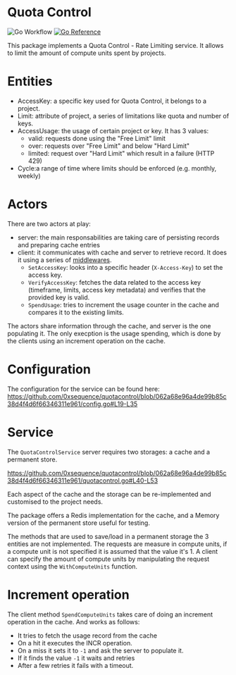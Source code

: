 # Quota Control
![Go Workflow](https://github.com/0xsequence/quotacontrol/actions/workflows/go.yml/badge.svg)
[![Go Reference](https://pkg.go.dev/badge/github.com/0xsequence/quotacontrol.svg)](https://pkg.go.dev/github.com/0xsequence/quotacontrol)

This package implements a Quota Control - Rate Limiting service. 
It allows to limit the amount of compute units spent by projects.

# Entities
- AccessKey: a specific key used for Quota Control, it belongs to a project.
- Limit: attribute of project, a series of limitations like quota and number of keys.
- AccessUsage: the usage of certain project or key. It has 3 values:
  - valid: requests done using the "Free Limit" limit
  - over: requests over "Free Limit" and below "Hard Limit"
  - limited: request over "Hard Limit" which result in a failure (HTTP 429)
- Cycle:a range of time where limits should be enforced (e.g. monthly, weekly)  

# Actors
There are two actors at play:
- server: the main responsabilities are taking care of persisting records and preparing cache entries
- client: it communicates with cache and server to retrieve record. It does it using a series of [middlewares](https://github.com/0xsequence/quotacontrol/blob/062a68e96a4de99b85c38d4f4d6f66346311e961/middleware/).
  - `SetAccessKey`: looks into a specific header (`X-Access-Key`) to set the access key.
  - `VerifyAccessKey`: fetches the data related to the access key (timeframe, limits, access key metadata) and verifies that the provided key is valid.
  - `SpendUsage`: tries to increment the usage counter in the cache and compares it to the existing limits.

The actors share information through the cache, and server is the one populating it. 
The only execption is the usage spending, which is done by the clients using an increment operation on the cache.

# Configuration
The configuration for the service can be found here:
https://github.com/0xsequence/quotacontrol/blob/062a68e96a4de99b85c38d4f4d6f66346311e961/config.go#L19-L35

# Service

The `QuotaControlService` server requires two storages: a cache and a permanent store.

https://github.com/0xsequence/quotacontrol/blob/062a68e96a4de99b85c38d4f4d6f66346311e961/quotacontrol.go#L40-L53

Each aspect of the cache and the storage can be re-implemented and customised to the project needs.

The package offers a Redis implementation for the cache, and a Memory version of the permanent store useful for testing.



The methods that are used to save/load in a permanent storage the 3 entities are not implemented.
The requests are measure in compute units, if a compute unit is not specified it is assumed that the value it's 1.
A client can specify the amount of compute units by manipulating the request context using the `WithComputeUnits` function.

# Increment operation

The client method `SpendComputeUnits` takes care of doing an increment operation in the cache. And works as follows:
- It tries to fetch the usage record from the cache
- On a hit it executes the INCR operation.
- On a miss it sets it to `-1` and ask the server to populate it.
- If it finds the value `-1` it waits and retries
- After a few retries it fails with a timeout.
